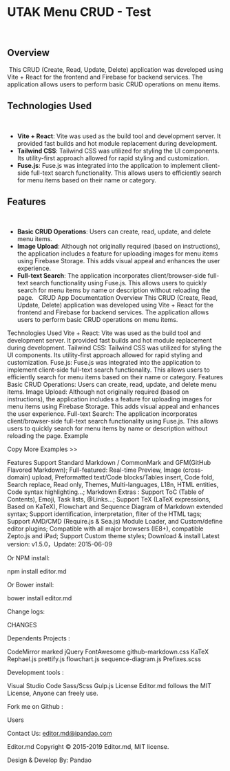 # UTAK Menu CRUD - Test

​

## Overview

​
This CRUD (Create, Read, Update, Delete) application was developed using Vite + React for the frontend and Firebase for backend services. The application allows users to perform basic CRUD operations on menu items.
​

## Technologies Used

​

- **Vite + React**: Vite was used as the build tool and development server. It provided fast builds and hot module replacement during development.
- **Tailwind CSS**: Tailwind CSS was utilized for styling the UI components. Its utility-first approach allowed for rapid styling and customization.
- **Fuse.js**: Fuse.js was integrated into the application to implement client-side full-text search functionality. This allows users to efficiently search for menu items based on their name or category.
  ​

## Features

​

- **Basic CRUD Operations**: Users can create, read, update, and delete menu items.
- **Image Upload**: Although not originally required (based on instructions), the application includes a feature for uploading images for menu items using Firebase Storage. This adds visual appeal and enhances the user experience.
- **Full-text Search**: The application incorporates client/browser-side full-text search functionality using Fuse.js. This allows users to quickly search for menu items by name or description without reloading the page.
  ​
  ​
  CRUD App Documentation
  Overview
  This CRUD (Create, Read, Update, Delete) application was developed using Vite + React for the frontend and Firebase for backend services. The application allows users to perform basic CRUD operations on menu items.

Technologies Used
Vite + React: Vite was used as the build tool and development server. It provided fast builds and hot module replacement during development.
Tailwind CSS: Tailwind CSS was utilized for styling the UI components. Its utility-first approach allowed for rapid styling and customization.
Fuse.js: Fuse.js was integrated into the application to implement client-side full-text search functionality. This allows users to efficiently search for menu items based on their name or category.
Features
Basic CRUD Operations: Users can create, read, update, and delete menu items.
Image Upload: Although not originally required (based on instructions), the application includes a feature for uploading images for menu items using Firebase Storage. This adds visual appeal and enhances the user experience.
Full-text Search: The application incorporates client/browser-side full-text search functionality using Fuse.js. This allows users to quickly search for menu items by name or description without reloading the page.
Example

<link rel="stylesheet" href="editormd/css/editormd.css" />
<div id="test-editor">
    <textarea style="display:none;">### Editor.md

**Editor.md**: The open source embeddable online markdown editor, based on CodeMirror & jQuery & Marked.
</textarea>

</div>
<script src="https://cdnjs.cloudflare.com/ajax/libs/jquery/1.11.3/jquery.min.js"></script>
<script src="editormd/editormd.min.js"></script>
<script type="text/javascript">
    $(function() {
        var editor = editormd("test-editor", {
            // width  : "100%",
            // height : "100%",
            path   : "editormd/lib/"
        });
    });
</script>Copy
More Examples >>

Features
Support Standard Markdown / CommonMark and GFM(GitHub Flavored Markdown);
Full-featured: Real-time Preview, Image (cross-domain) upload, Preformatted text/Code blocks/Tables insert, Code fold, Search replace, Read only, Themes, Multi-languages, L18n, HTML entities, Code syntax highlighting...;
Markdown Extras : Support ToC (Table of Contents), Emoji, Task lists, @Links...;
Support TeX (LaTeX expressions, Based on KaTeX), Flowchart and Sequence Diagram of Markdown extended syntax;
Support identification, interpretation, fliter of the HTML tags;
Support AMD/CMD (Require.js & Sea.js) Module Loader, and Custom/define editor plugins;
Compatible with all major browsers (IE8+), compatible Zepto.js and iPad;
Support Custom theme styles;
Download & install
Latest version: v1.5.0，Update: 2015-06-09

Or NPM install:

npm install editor.md

Or Bower install:

bower install editor.md

Change logs:

CHANGES

Dependents
Projects :

CodeMirror
marked
jQuery
FontAwesome
github-markdown.css
KaTeX
Rephael.js
prettify.js
flowchart.js
sequence-diagram.js
Prefixes.scss

Development tools :

Visual Studio Code
Sass/Scss
Gulp.js
License
Editor.md follows the MIT License, Anyone can freely use.

Fork me on Github :

Users

Contact Us: editor.md@ipandao.com

Editor.md
Copyright © 2015-2019 Editor.md, MIT license.

Design & Develop By: Pandao

